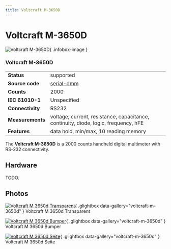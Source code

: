 ```yaml
---
title: Voltcraft M-3650D
---
```


# Voltcraft M-3650D

<div class="infobox" markdown>

![Voltcraft M-3650D](./img/Voltcraft_M-3650D_transparent.jpg){ .infobox-image }

### Voltcraft M-3650D

| | |
|---|---|
| **Status** | supported |
| **Source code** | [serial-dmm](https://github.com/OpenTraceLab/OpenTraceCapture/tree/main/src/hardware/serial-dmm) |
| **Counts** | 2000 |
| **IEC 61010-1** | Unspecified |
| **Connectivity** | RS232 |
| **Measurements** | voltage, current, resistance, capacitance, continuity, diode, logic, frequency, hFE |
| **Features** | data hold, min/max, 10 reading memory |

</div>

The **Voltcraft M-3650D** is a 2000 counts handheld digital multimeter with RS-232 connectivity.

## Hardware

TODO.

## Photos

<div class="photo-grid" markdown>

[![Voltcraft M 3650d Transparent](./img/Voltcraft_M-3650D_transparent.jpg)](./img/Voltcraft_M-3650D_transparent.png "Voltcraft M 3650d Transparent"){ .glightbox data-gallery="voltcraft-m-3650d" }
<span class="caption">Voltcraft M 3650d Transparent</span>

[![Voltcraft M 3650d Bumper](./img/Voltcraft_M-3650D_Bumper.jpg)](./img/Voltcraft_M-3650D_Bumper.jpg "Voltcraft M 3650d Bumper"){ .glightbox data-gallery="voltcraft-m-3650d" }
<span class="caption">Voltcraft M 3650d Bumper</span>

[![Voltcraft M 3650d Seite](./img/Voltcraft_M-3650D_Seite.jpg)](./img/Voltcraft_M-3650D_Seite.jpg "Voltcraft M 3650d Seite"){ .glightbox data-gallery="voltcraft-m-3650d" }
<span class="caption">Voltcraft M 3650d Seite</span>

</div>

